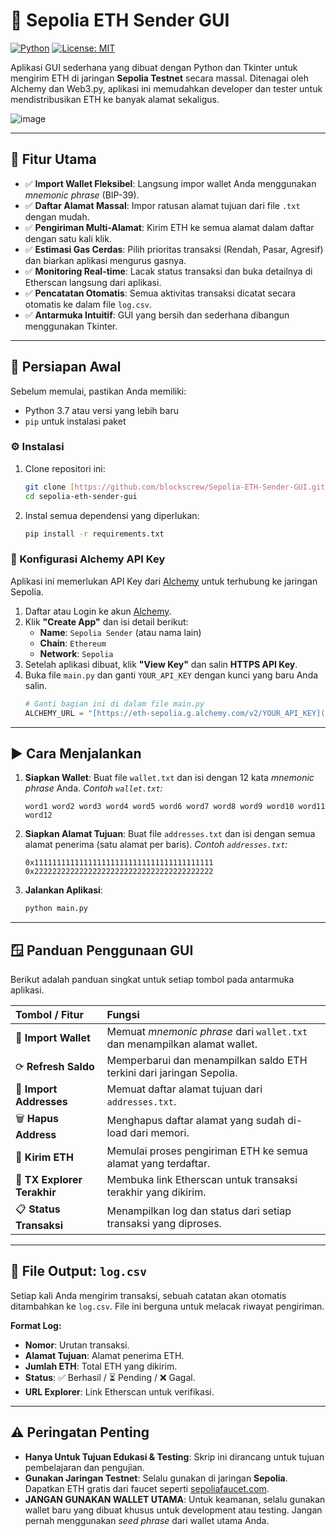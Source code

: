 # 💸 Sepolia ETH Sender GUI

[![Python](https://img.shields.io/badge/Python-3.7+-blue.svg)](https://www.python.org/)
[![License: MIT](https://img.shields.io/badge/License-MIT-yellow.svg)](https://opensource.org/licenses/MIT)

Aplikasi GUI sederhana yang dibuat dengan Python dan Tkinter untuk mengirim ETH di jaringan **Sepolia Testnet** secara massal. Ditenagai oleh Alchemy dan Web3.py, aplikasi ini memudahkan developer dan tester untuk mendistribusikan ETH ke banyak alamat sekaligus.

![image](https://github.com/user-attachments/assets/b0f1a587-418a-40a8-b611-002d4151a668)


---

## 🚀 Fitur Utama

- ✅ **Import Wallet Fleksibel**: Langsung impor wallet Anda menggunakan *mnemonic phrase* (BIP-39).
- ✅ **Daftar Alamat Massal**: Impor ratusan alamat tujuan dari file `.txt` dengan mudah.
- ✅ **Pengiriman Multi-Alamat**: Kirim ETH ke semua alamat dalam daftar dengan satu kali klik.
- ✅ **Estimasi Gas Cerdas**: Pilih prioritas transaksi (Rendah, Pasar, Agresif) dan biarkan aplikasi mengurus gasnya.
- ✅ **Monitoring Real-time**: Lacak status transaksi dan buka detailnya di Etherscan langsung dari aplikasi.
- ✅ **Pencatatan Otomatis**: Semua aktivitas transaksi dicatat secara otomatis ke dalam file `log.csv`.
- ✅ **Antarmuka Intuitif**: GUI yang bersih dan sederhana dibangun menggunakan Tkinter.

---

## 🔧 Persiapan Awal

Sebelum memulai, pastikan Anda memiliki:
- Python 3.7 atau versi yang lebih baru
- `pip` untuk instalasi paket

### ⚙️ Instalasi

1.  Clone repositori ini:
    ```bash
    git clone [https://github.com/blockscrew/Sepolia-ETH-Sender-GUI.git](https://github.com/blockscrew/Sepolia-ETH-Sender-GUI.git)
    cd sepolia-eth-sender-gui
    ```

2.  Instal semua dependensi yang diperlukan:
    ```bash
    pip install -r requirements.txt
    ```

### 🔑 Konfigurasi Alchemy API Key

Aplikasi ini memerlukan API Key dari [Alchemy](https://alchemy.com) untuk terhubung ke jaringan Sepolia.

1.  Daftar atau Login ke akun [Alchemy](https://alchemy.com).
2.  Klik **"Create App"** dan isi detail berikut:
    -   **Name**: `Sepolia Sender` (atau nama lain)
    -   **Chain**: `Ethereum`
    -   **Network**: `Sepolia`
3.  Setelah aplikasi dibuat, klik **"View Key"** dan salin **HTTPS API Key**.
4.  Buka file `main.py` dan ganti `YOUR_API_KEY` dengan kunci yang baru Anda salin.
    ```python
    # Ganti bagian ini di dalam file main.py
    ALCHEMY_URL = "[https://eth-sepolia.g.alchemy.com/v2/YOUR_API_KEY](https://eth-sepolia.g.alchemy.com/v2/YOUR_API_KEY)"
    ```

---

## ▶️ Cara Menjalankan

1.  **Siapkan Wallet**: Buat file `wallet.txt` dan isi dengan 12 kata *mnemonic phrase* Anda.
    *Contoh `wallet.txt`:*
    ```
    word1 word2 word3 word4 word5 word6 word7 word8 word9 word10 word11 word12
    ```

2.  **Siapkan Alamat Tujuan**: Buat file `addresses.txt` dan isi dengan semua alamat penerima (satu alamat per baris).
    *Contoh `addresses.txt`:*
    ```
    0x1111111111111111111111111111111111111111
    0x2222222222222222222222222222222222222222
    ```

3.  **Jalankan Aplikasi**:
    ```bash
    python main.py
    ```

---

## 🪟 Panduan Penggunaan GUI

Berikut adalah panduan singkat untuk setiap tombol pada antarmuka aplikasi.

| Tombol / Fitur | Fungsi |
| :--- | :--- |
| 📂 **Import Wallet** | Memuat *mnemonic phrase* dari `wallet.txt` dan menampilkan alamat wallet. |
| ⟳ **Refresh Saldo** | Memperbarui dan menampilkan saldo ETH terkini dari jaringan Sepolia. |
| 📂 **Import Addresses** | Memuat daftar alamat tujuan dari `addresses.txt`. |
| 🗑️ **Hapus Address** | Menghapus daftar alamat yang sudah di-load dari memori. |
| 💸 **Kirim ETH** | Memulai proses pengiriman ETH ke semua alamat yang terdaftar. |
| 🔗 **TX Explorer Terakhir** | Membuka link Etherscan untuk transaksi terakhir yang dikirim. |
| 📋 **Status Transaksi** | Menampilkan log dan status dari setiap transaksi yang diproses. |

---

## 📜 File Output: `log.csv`

Setiap kali Anda mengirim transaksi, sebuah catatan akan otomatis ditambahkan ke `log.csv`. File ini berguna untuk melacak riwayat pengiriman.

**Format Log:**
- **Nomor**: Urutan transaksi.
- **Alamat Tujuan**: Alamat penerima ETH.
- **Jumlah ETH**: Total ETH yang dikirim.
- **Status**: ✅ Berhasil / ⏳ Pending / ❌ Gagal.
- **URL Explorer**: Link Etherscan untuk verifikasi.

---

## ⚠️ Peringatan Penting

-   **Hanya Untuk Tujuan Edukasi & Testing**: Skrip ini dirancang untuk tujuan pembelajaran dan pengujian.
-   **Gunakan Jaringan Testnet**: Selalu gunakan di jaringan **Sepolia**. Dapatkan ETH gratis dari faucet seperti [sepoliafaucet.com](https://sepoliafaucet.com).
-   **JANGAN GUNAKAN WALLET UTAMA**: Untuk keamanan, selalu gunakan wallet baru yang dibuat khusus untuk development atau testing. Jangan pernah menggunakan *seed phrase* dari wallet utama Anda.
